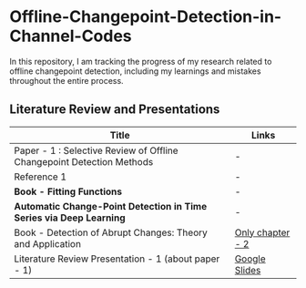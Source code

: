 # Offline-Changepoint-Detection-in-Channel-Codes

In this repository, I am tracking the progress of my research related to offline changepoint detection, including my learnings and mistakes throughout the entire process.

## Literature Review and Presentations

| **Title**                                                                        | **Links**                                                                                                 |
| -------------------------------------------------------------------------------- | --------------------------------------------------------------------------------------------------------- |
| Paper - 1 : Selective Review of Offline Changepoint Detection Methods                        | -                                                                                                         |
| Reference 1                                                                      | -                                                                                                         |
| **Book - Fitting Functions**                                                     | -                                                                                                         |
| **Automatic Change-Point Detection in Time Series via Deep Learning**            | -                                                                                                         |
| Book - Detection of Abrupt Changes: Theory and Application                       | [Only chapter - 2](https://people.irisa.fr/Michele.Basseville/kniga/kniga.pdf) |
| Literature Review Presentation - 1 (about paper - 1)                                                  | [Google Slides](https://docs.google.com/presentation/d/1yzx00AFN8aDG7L4OdEDbvaQSgfRj37CbkmYR_34oxAI/edit#slide=id.g28aa7e56430_0_26) |


